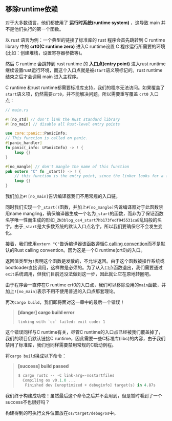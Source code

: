 ## 移除runtime依赖

对于大多数语言，他们都使用了 **运行时系统(runtime system)** ，这导致 main 并不是他们执行的第一个函数。

以 rust 语言为例：一个典型的链接了标准库的 rust 程序会首先跳转到 C runtime library 中的 **crt0(C runtime zero)** 进入C runtime设置 C 程序运行所需要的环境(比如：创建堆栈，设置寄存器参数等)。

然后 C runtime 会跳转到 rust runtime 的 **入口点(entry point)** 进入rust runtime继续设置rust运行环境，而这个入口点就是被``start``语义项标记的。rust runtime 结束之后才会调用 main 进入主程序。

C runtime 和rust runtime都需要标准库支持，我们的程序无法访问。如果覆盖了``start``语义项，仍然需要``crt0``，并不能解决问题。所以需要重写覆盖 ``crt0`` 入口点：

```rust
// main.rs

#![no_std] // don't link the Rust standard library
#![no_main] // disable all Rust-level entry points

use core::panic::PanicInfo;
// This function is called on panic.
#[panic_handler]
fn panic(_info: &PanicInfo) -> ! {
    loop {}
}

#[no_mangle] // don't mangle the name of this function
pub extern "C" fn _start() -> ! {
    // this function is the entry point, since the linker looks for a function named `_start` by default
    loop {}
}
```

我们加上``#![no_main]``告诉编译器我们不用常规的入口链。

同时我们实现一个``_start()``函数，并加上``#[no_mangle]``告诉编译器对于此函数禁用name mangling，确保编译器生成一个名为``_start``的函数，而非为了保证函数名字唯一性而生成的形如`` _ZN3blog_os4_start7hb173fedf945531caE ``乱码般的名字。由于``_start``是大多数系统的默认入口点名字，所以我们要确保它不会发生变化。

接着，我们使用``extern "C"``告诉编译器该函数遵循[C calling convention](https://en.wikipedia.org/wiki/Calling_convention)而不是默认的Rust calling convention。因为这是一个C runtime(crt0)的入口。

返回值类型为``!``表明这个函数是发散的，不允许返回。由于这个函数被操作系统或bootloader直接调用，这样做是必须的。为了从入口点函数退出，我们需要通过``exit``系统调用，但我们目前还没法做到这一步，因此就让它在原地转圈吧。

由于程序会一直停在C runtime crt0的入口点，我们可以移除没用的``main``函数，并加上``![no_main]``表示不用不使用普通的入口点那套理论。

再次``cargo build``，我们即将面对这一章中的最后一个错误！

> **[danger] cargo build error**
> 
> ``linking with `cc` failed: exit code: 1``
> 

这个错误同样与C runtime有关，尽管C runtime的入口点已经被我们覆盖掉了，我们的项目仍默认链接C runtime，因此需要一些C标准库(libc)的内容，由于我们禁用了标准库，我们也同样需要禁用常规的C启动例程。

将``cargo build``换成以下命令：

> **[success] build passed**
>```rust
>$ cargo rustc -- -C link-arg=-nostartfiles
>   Compiling os v0.1.0 ...
>    Finished dev [unoptimized + debuginfo] target(s) in 4.87s
>```
>

我们终于构建成功啦！虽然最后这个命令之后并不会用到，但是暂时看到了一个success不也很好吗？

构建得到的可执行文件位置放在``os/target/debug/os``中。
